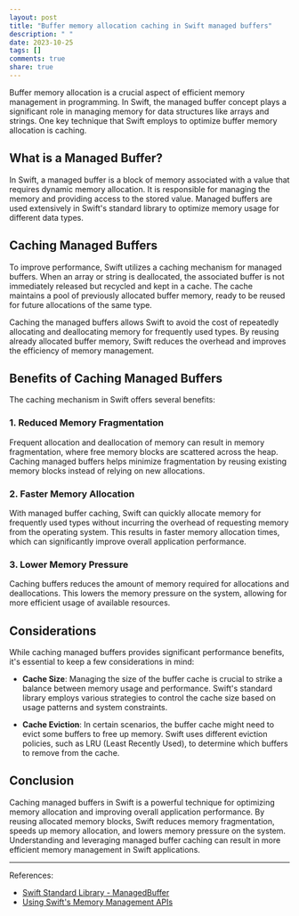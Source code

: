 ```yaml
---
layout: post
title: "Buffer memory allocation caching in Swift managed buffers"
description: " "
date: 2023-10-25
tags: []
comments: true
share: true
---
```


Buffer memory allocation is a crucial aspect of efficient memory management in programming. In Swift, the managed buffer concept plays a significant role in managing memory for data structures like arrays and strings. One key technique that Swift employs to optimize buffer memory allocation is caching.

## What is a Managed Buffer?

In Swift, a managed buffer is a block of memory associated with a value that requires dynamic memory allocation. It is responsible for managing the memory and providing access to the stored value. Managed buffers are used extensively in Swift's standard library to optimize memory usage for different data types.

## Caching Managed Buffers

To improve performance, Swift utilizes a caching mechanism for managed buffers. When an array or string is deallocated, the associated buffer is not immediately released but recycled and kept in a cache. The cache maintains a pool of previously allocated buffer memory, ready to be reused for future allocations of the same type.

Caching the managed buffers allows Swift to avoid the cost of repeatedly allocating and deallocating memory for frequently used types. By reusing already allocated buffer memory, Swift reduces the overhead and improves the efficiency of memory management.

## Benefits of Caching Managed Buffers

The caching mechanism in Swift offers several benefits:

### 1. Reduced Memory Fragmentation

Frequent allocation and deallocation of memory can result in memory fragmentation, where free memory blocks are scattered across the heap. Caching managed buffers helps minimize fragmentation by reusing existing memory blocks instead of relying on new allocations.

### 2. Faster Memory Allocation

With managed buffer caching, Swift can quickly allocate memory for frequently used types without incurring the overhead of requesting memory from the operating system. This results in faster memory allocation times, which can significantly improve overall application performance.

### 3. Lower Memory Pressure

Caching buffers reduces the amount of memory required for allocations and deallocations. This lowers the memory pressure on the system, allowing for more efficient usage of available resources.

## Considerations

While caching managed buffers provides significant performance benefits, it's essential to keep a few considerations in mind:

- **Cache Size**: Managing the size of the buffer cache is crucial to strike a balance between memory usage and performance. Swift's standard library employs various strategies to control the cache size based on usage patterns and system constraints.

- **Cache Eviction**: In certain scenarios, the buffer cache might need to evict some buffers to free up memory. Swift uses different eviction policies, such as LRU (Least Recently Used), to determine which buffers to remove from the cache.

## Conclusion

Caching managed buffers in Swift is a powerful technique for optimizing memory allocation and improving overall application performance. By reusing allocated memory blocks, Swift reduces memory fragmentation, speeds up memory allocation, and lowers memory pressure on the system. Understanding and leveraging managed buffer caching can result in more efficient memory management in Swift applications.

---

References:

- [Swift Standard Library - ManagedBuffer](https://github.com/apple/swift/blob/main/stdlib/public/core/ManagedBuffer.swift.gyb)
- [Using Swift's Memory Management APIs](https://developer.apple.com/documentation/swift/swift_standard_library/using_swift_s_memory_management_apis)